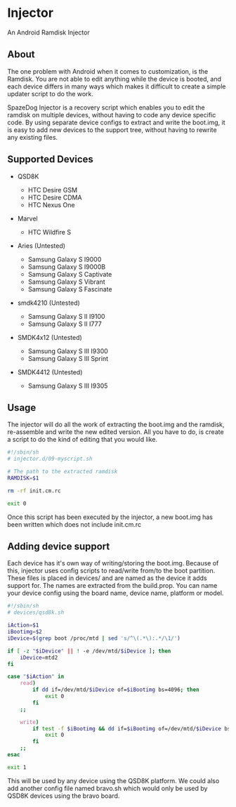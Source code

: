 Injector
========

An Android Ramdisk Injector

About
------
The one problem with Android when it comes to customization, is the Ramdisk. You are not able to edit anything while the device is booted, and each device differs in many ways which makes it difficult to create a simple updater script to do the work. 

SpazeDog Injector is a recovery script which enables you to edit the ramdisk on multiple devices, without having to code any device specific code. By using separate device configs to extract and write the boot.img, it is easy to add new devices to the support tree, without having to rewrite any existing files. 

Supported Devices
------

* QSD8K
    * HTC Desire GSM
    * HTC Desire CDMA
    * HTC Nexus One

* Marvel
    * HTC Wildfire S

* Aries (Untested)
    * Samsung Galaxy S I9000
    * Samsung Galaxy S I9000B
    * Samsung Galaxy S Captivate
    * Samsung Galaxy S Vibrant
    * Samsung Galaxy S Fascinate

* smdk4210 (Untested)
    * Samsung Galaxy S II I9100
    * Samsung Galaxy S II I777

* SMDK4x12 (Untested)
    * Samsung Galaxy S III I9300
    * Samsung Galaxy S III Sprint

* SMDK4412 (Untested)
    * Samsung Galaxy S III I9305

Usage
------
The injector will do all the work of extracting the boot.img and the ramdisk, re-assemble and write the new edited version. All you have to do, is create a script to do the kind of editing that you would like.

```bash
#!/sbin/sh
# injector.d/09-myscript.sh

# The path to the extracted ramdisk
RAMDISK=$1

rm -rf init.cm.rc

exit 0
```

Once this script has been executed by the injector, a new boot.img has been written which does not include init.cm.rc

Adding device support
------
Each device has it's own way of writing/storing the boot.img. Because of this, injector uses config scripts to read/write from/to the boot partition. These files is placed in devices/ and are named as the device it adds support for. The names are extracted from the build.prop. You can name your device config using the board name, device name, platform or model. 

```bash
#!/sbin/sh
# devices/qsd8k.sh

iAction=$1
iBootimg=$2
iDevice=$(grep boot /proc/mtd | sed 's/^\(.*\):.*/\1/')

if [ -z "$iDevice" || ! -e /dev/mtd/$iDevice ]; then
    iDevice=mtd2
fi

case "$iAction" in 
    read)
        if dd if=/dev/mtd/$iDevice of=$iBootimg bs=4096; then
            exit 0
        fi
    ;;

    write)
        if test -f $iBootimg && dd if=$iBootimg of=/dev/mtd/$iDevice bs=4096; then
            exit 0
        fi
    ;;
esac

exit 1
```

This will be used by any device using the QSD8K platform. We could also add another config file named bravo.sh which would only be used by QSD8K devices using the bravo board. 
